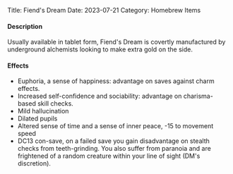 Title: Fiend's Dream
Date: 2023-07-21
Category: Homebrew Items

#### Description
Usually available in tablet form, Fiend's Dream is covertly manufactured by underground alchemists looking to make extra gold on the side.

#### Effects
- Euphoria, a sense of happiness: advantage on saves against charm effects.
- Increased self-confidence and sociability: advantage on charisma-based skill checks.
- Mild hallucination
- Dilated pupils
- Altered sense of time and a sense of inner peace, -15 to movement speed
- DC13 con-save, on a failed save you gain disadvantage on stealth checks from teeth-grinding. You also suffer from paranoia and are frightened of a random creature within your line of sight (DM's discretion).